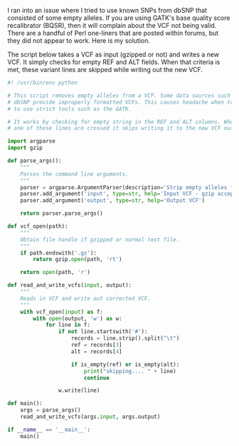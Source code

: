 <html><body><p>
	I ran into an issue where I tried to use known SNPs from dbSNP that consisted of some empty alleles. If you are using GATK's base quality score recalibrator (BQSR), then it will complain about the VCF not being valid. There are a handful of Perl one-liners that are posted within forums, but they did not appear to work. Here is my solution.
</p>

<p>
	The script below takes a VCF as input (gzipped or not) and writes a new VCF. It simply checks for empty REF and ALT fields. When that criteria is met, these variant lines are skipped while writing out the new VCF.
</p>

```python
#! /usr/bin/env python

# This script removes empty alleles from a VCF. Some data sources such as
# dbSNP provide improperly formatted VCFs. This causes headache when trying
# to use strict tools such as the GATK.

# It works by checking for empty string in the REF and ALT columns. When
# one of these lines are crossed it skips writing it to the new VCF output.

import argparse
import gzip

def parse_args():
    """
    Parses the command line arguments.
    """
    parser = argparse.ArgumentParser(description='Strip empty alleles from VCF')
    parser.add_argument('input', type=str, help='Input VCF - gzip accepted')
    parser.add_argument('output', type=str, help='Output VCF')

    return parser.parse_args()

def vcf_open(path):
    """
    Obtain file handle if gzipped or normal text file.
    """
    if path.endswith('.gz'):
        return gzip.open(path, 'rt')

    return open(path, 'r')

def read_and_write_vcfs(input, output):
    """
    Reads in VCF and write out corrected VCF.
    """
    with vcf_open(input) as f:
        with open(output, 'w') as w:
            for line in f:
                if not line.startswith('#'):
                    records = line.strip().split("\t")
                    ref = records[3]
                    alt = records[4]

                    if is_empty(ref) or is_empty(alt):
                        print("skipping.... " + line)
                        continue

                w.write(line)

def main():
    args = parse_args()
    read_and_write_vcfs(args.input, args.output)

if __name__ == '__main__':
    main()
```
</body></html>